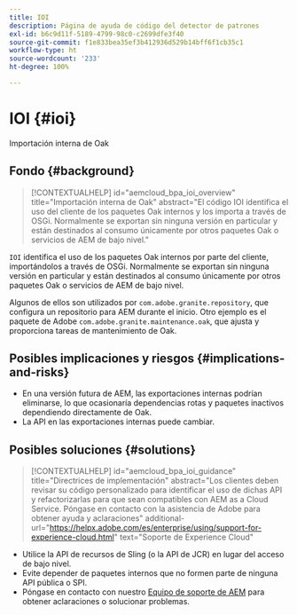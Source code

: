 ```yaml
---
title: IOI
description: Página de ayuda de código del detector de patrones
exl-id: b6c9d11f-5189-4799-98c0-c2699dfe3f40
source-git-commit: f1e833bea35ef3b412936d529b14bff6f1cb35c1
workflow-type: ht
source-wordcount: '233'
ht-degree: 100%

---
```


# IOI {#ioi}

Importación interna de Oak

## Fondo {#background}

>[!CONTEXTUALHELP]
>id="aemcloud_bpa_ioi_overview"
>title="Importación interna de Oak"
>abstract="El código IOI identifica el uso del cliente de los paquetes Oak internos y los importa a través de OSGi. Normalmente se exportan sin ninguna versión en particular y están destinados al consumo únicamente por otros paquetes Oak o servicios de AEM de bajo nivel."

`IOI` identifica el uso de los paquetes Oak internos por parte del cliente, importándolos a través de OSGi. Normalmente se exportan sin ninguna versión en particular y están destinados al consumo únicamente por otros paquetes Oak o servicios de AEM de bajo nivel.

Algunos de ellos son utilizados por `com.adobe.granite.repository`, que configura un repositorio para AEM durante el inicio. Otro ejemplo es el paquete de Adobe `com.adobe.granite.maintenance.oak`, que ajusta y proporciona tareas de mantenimiento de Oak.

## Posibles implicaciones y riesgos {#implications-and-risks}

* En una versión futura de AEM, las exportaciones internas podrían eliminarse, lo que ocasionaría dependencias rotas y paquetes inactivos dependiendo directamente de Oak.
* La API en las exportaciones internas puede cambiar.

## Posibles soluciones {#solutions}

>[!CONTEXTUALHELP]
>id="aemcloud_bpa_ioi_guidance"
>title="Directrices de implementación"
>abstract="Los clientes deben revisar su código personalizado para identificar el uso de dichas API y refactorizarlas para que sean compatibles con AEM as a Cloud Service. Póngase en contacto con la asistencia de Adobe para obtener ayuda y aclaraciones"
>additional-url="https://helpx.adobe.com/es/enterprise/using/support-for-experience-cloud.html" text="Soporte de Experience Cloud"

* Utilice la API de recursos de Sling (o la API de JCR) en lugar del acceso de bajo nivel.
* Evite depender de paquetes internos que no formen parte de ninguna API pública o SPI.
* Póngase en contacto con nuestro [Equipo de soporte de AEM](https://helpx.adobe.com/es/enterprise/using/support-for-experience-cloud.html) para obtener aclaraciones o solucionar problemas.
